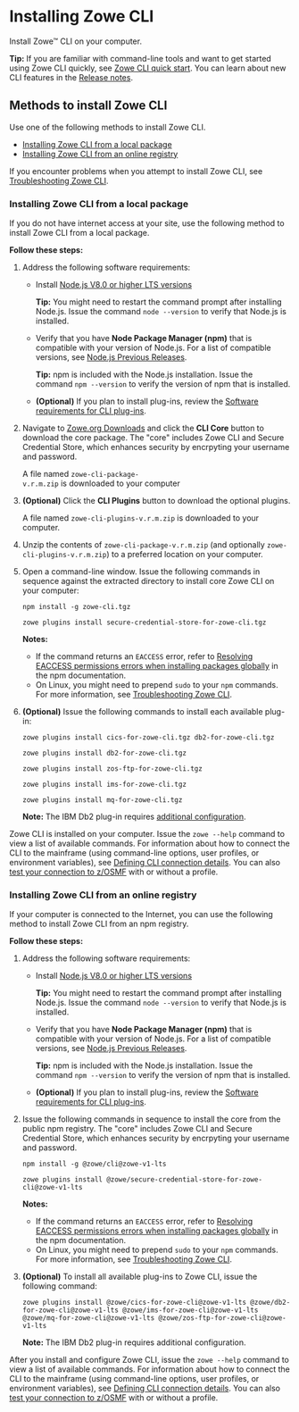 # Installing Zowe CLI

Install Zowe&trade; CLI on your computer.

**Tip:** If you are familiar with command-line tools and want to get started using Zowe CLI quickly, see [Zowe CLI quick start](../getting-started/cli-getting-started.md). You can learn about new CLI features in the [Release notes](../getting-started/summaryofchanges.md).

## Methods to install Zowe CLI

Use one of the following methods to install Zowe CLI.

- [Installing Zowe CLI from a local package](#installing-zowe-cli-from-a-local-package)
- [Installing Zowe CLI from an online registry](#installing-zowe-cli-from-an-online-registry)

If you encounter problems when you attempt to install Zowe CLI, see [Troubleshooting Zowe CLI](../troubleshoot/cli/troubleshoot-cli.md).

### Installing Zowe CLI from a local package

If you do not have internet access at your site, use the following method to install Zowe CLI from a local package.

**Follow these steps:**

1. Address the following software requirements:

    - Install [Node.js V8.0 or higher LTS versions](https://nodejs.org/en/download/)

        **Tip:** You might need to restart the command prompt after installing Node.js. Issue the command `node --version` to verify that Node.js is installed.

    - Verify that you have **Node Package Manager (npm)** that is compatible with your version of Node.js. For a list of compatible versions, see [Node.js Previous Releases](https://nodejs.org/en/download/releases/).

        **Tip:** npm is included with the Node.js installation. Issue the command `npm --version` to verify the version of npm that is installed.

    - **(Optional)** If you plan to install plug-ins, review the [Software requirements for CLI plug-ins](cli-swreqplugins.md).

2. Navigate to [Zowe.org Downloads](https://zowe.org/#download) and click the **CLI Core** button to download the core package. The "core" includes Zowe CLI and Secure Credential Store, which enhances security by encrpyting your username and password.

    A file named `zowe-cli-package-v.r.m.zip` is downloaded to your computer

3. **(Optional)** Click the **CLI Plugins** button to download the optional plugins.

   A file named `zowe-cli-plugins-v.r.m.zip` is downloaded to your computer.

4. Unzip the contents of `zowe-cli-package-v.r.m.zip` (and optionally `zowe-cli-plugins-v.r.m.zip`) to a preferred location on your computer.

5. Open a command-line window. Issue the following commands in sequence against the extracted directory to install core Zowe CLI on your computer:

    ```
    npm install -g zowe-cli.tgz
    ```

    ```
    zowe plugins install secure-credential-store-for-zowe-cli.tgz
    ```

    **Notes:**
    - If the command returns an `EACCESS` error, refer to [Resolving EACCESS permissions errors when installing packages globally](https://docs.npmjs.com/resolving-eacces-permissions-errors-when-installing-packages-globally) in the npm documentation.
    - On Linux, you might need to prepend `sudo` to your `npm` commands. For more information, see [Troubleshooting Zowe CLI](../troubleshoot/cli/troubleshoot-cli.md).

6. **(Optional)** Issue the following commands to install each available plug-in:

    ```
    zowe plugins install cics-for-zowe-cli.tgz db2-for-zowe-cli.tgz
    ```

    ```
    zowe plugins install db2-for-zowe-cli.tgz
    ```

    ```
    zowe plugins install zos-ftp-for-zowe-cli.tgz
    ```

    ```
    zowe plugins install ims-for-zowe-cli.tgz
    ```

    ```
    zowe plugins install mq-for-zowe-cli.tgz
    ```


    **Note:** The IBM Db2 plug-in requires [additional configuration](cli-db2plugin.md#installing).

Zowe CLI is installed on your computer. Issue the `zowe --help` command to view a list of available commands. For information about how to connect the CLI to the mainframe (using command-line options, user profiles, or environment variables), see [Defining CLI connection details](cli-configuringcli.md#defining-zowe-cli-connection-details). You can also [test your connection to z/OSMF](cli-configuringcli.md#testing-zowe-cli-connection-to-z-osmf) with or without a profile.

### Installing Zowe CLI from an online registry

If your computer is connected to the Internet, you can use the following method to install Zowe CLI from an npm registry.

**Follow these steps:**

1. Address the following software requirements:

    - Install [Node.js V8.0 or higher LTS versions](https://nodejs.org/en/download/)

        **Tip:** You might need to restart the command prompt after installing Node.js. Issue the command `node --version` to verify that Node.js is installed.

    - Verify that you have **Node Package Manager (npm)** that is compatible with your version of Node.js. For a list of compatible versions, see [Node.js Previous Releases](https://nodejs.org/en/download/releases/).

        **Tip:** npm is included with the Node.js installation. Issue the command `npm --version` to verify the version of npm that is installed.

    - **(Optional)** If you plan to install plug-ins, review the [Software requirements for CLI plug-ins](cli-swreqplugins.md).

3. Issue the following commands in sequence to install the core from the public npm registry. The "core" includes Zowe CLI and Secure Credential Store, which enhances security by encrpyting your username and password.

    ```
    npm install -g @zowe/cli@zowe-v1-lts
    ```

    ```
    zowe plugins install @zowe/secure-credential-store-for-zowe-cli@zowe-v1-lts
    ```

    **Notes:**
    - If the command returns an `EACCESS` error, refer to [Resolving EACCESS permissions errors when installing packages globally](https://docs.npmjs.com/resolving-eacces-permissions-errors-when-installing-packages-globally) in the npm documentation.
    - On Linux, you might need to prepend `sudo` to your `npm` commands. For more information, see [Troubleshooting Zowe CLI](../troubleshoot/cli/troubleshoot-cli.md).

4. **(Optional)** To install all available plug-ins to Zowe CLI, issue the following command:

    ```
    zowe plugins install @zowe/cics-for-zowe-cli@zowe-v1-lts @zowe/db2-for-zowe-cli@zowe-v1-lts @zowe/ims-for-zowe-cli@zowe-v1-lts @zowe/mq-for-zowe-cli@zowe-v1-lts @zowe/zos-ftp-for-zowe-cli@zowe-v1-lts
    ```

    **Note:** The IBM Db2 plug-in requires additional configuration.

After you install and configure Zowe CLI, issue the `zowe --help` command to view a list of available commands. For information about how to connect the CLI to the mainframe (using command-line options, user profiles, or environment variables), see [Defining CLI connection details](cli-configuringcli.md#defining-zowe-cli-connection-details). You can also [test your connection to z/OSMF](cli-configuringcli.md#testing-zowe-cli-connection-to-z-osmf) with or without a profile.



